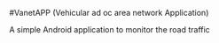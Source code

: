 #VanetAPP (Vehicular ad oc area network Application)

A simple Android application to monitor the road traffic
